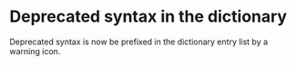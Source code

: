 # Deprecated syntax in the dictionary

Deprecated syntax is now be prefixed in the dictionary entry list by 
a warning icon.